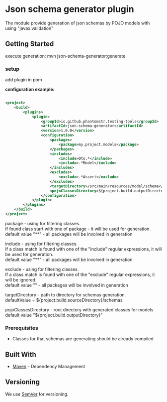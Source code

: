 # Json schema generator plugin

The module provide generation of json schemas by POJO models with using "javax.validation"

## Getting Started

execute generation: mvn json-schema-generator:generate <br>

### setup

add plugin in pom<br>

**configuration example:**

```xml

<project>
    <build>
        <plugins>
            <plugin>
                <groupId>io.github.phantomstr.testing-tools</groupId>
                <artifactId>json-schema-generator</artifactId>
                <version>1.0.0</version>
                <configuration>
                    <packages>
                        <package>my.project.models</package>
                    </packages>
                    <includes>
                        <include>Dto.*</include>
                        <include>.*Model</include>
                    </includes>
                    <excludes>
                        <exclude>.*Assert</exclude>
                    </excludes>
                    <targetDirectory>/src/main/resources/model/schema</targetDirectory>
                    <pojoClassesDirectory>${project.build.outputDirectory}</pojoClassesDirectory>
                </configuration>
            </plugin>
        </plugins>
    </build>
</project>
```

package - using for filtering classes. <br>
If found class start with one of package - it will be used for generation.<br>
default value "**" - all packages will be involved in generation <br>

include - using for filtering classes. <br>
If a class match is found with one of the "include" regular expressions, it will be used for generation. <br>
default value "**" - all packages will be involved in generation <br>

exclude - using for filtering classes. <br>
If a class match is found with one of the "exclude" regular expressions, it will be ignored. <br>
default value "" - all packages will be involved in generation <br>

targetDirectory - path to directory for schemas generation. <br>
defaultValue = ${project.build.sourceDirectory}/schemas <br>

pojoClassesDirectory - root directory with generated classes for models <br>
default value "${project.build.outputDirectory}" <br>

### Prerequisites

- Classes for that schemas are generating should be already compiled

## Built With

* [Maven](https://maven.apache.org/) - Dependency Management

## Versioning

We use [SemVer](http://semver.org/) for versioning.